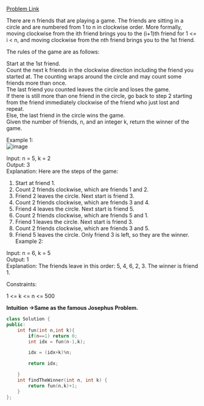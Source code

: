 [Problem Link](https://leetcode.com/problems/find-the-winner-of-the-circular-game/description/?envType=daily-question&envId=2024-07-08)<br>

There are n friends that are playing a game. The friends are sitting in a circle and are numbered from 1 to n in clockwise order. More formally, moving clockwise from the ith friend brings you to the (i+1)th friend for 1 <= i < n, and moving clockwise from the nth friend brings you to the 1st friend.<br>

The rules of the game are as follows:<br>

Start at the 1st friend.<br>
Count the next k friends in the clockwise direction including the friend you started at. The counting wraps around the circle and may count some friends more than once.<br>
The last friend you counted leaves the circle and loses the game.<br>
If there is still more than one friend in the circle, go back to step 2 starting from the friend immediately clockwise of the friend who just lost and repeat.<br>
Else, the last friend in the circle wins the game.<br>
Given the number of friends, n, and an integer k, return the winner of the game.<br>

 

Example 1:<br>
![image](https://github.com/akscpp/Leetcode-POTD/assets/129672950/80edeb20-e356-43fc-b9a9-aa29ebdeb09a)


Input: n = 5, k = 2<br>
Output: 3<br>
Explanation: Here are the steps of the game:<br>
1) Start at friend 1.<br>
2) Count 2 friends clockwise, which are friends 1 and 2.<br>
3) Friend 2 leaves the circle. Next start is friend 3.<br>
4) Count 2 friends clockwise, which are friends 3 and 4.<br>
5) Friend 4 leaves the circle. Next start is friend 5.<br>
6) Count 2 friends clockwise, which are friends 5 and 1.<br>
7) Friend 1 leaves the circle. Next start is friend 3.<br>
8) Count 2 friends clockwise, which are friends 3 and 5.<br>
9) Friend 5 leaves the circle. Only friend 3 is left, so they are the winner.<br>
Example 2:<br>

Input: n = 6, k = 5<br>
Output: 1<br>
Explanation: The friends leave in this order: 5, 4, 6, 2, 3. The winner is friend 1.<br>
 

Constraints:<br>

1 <= k <= n <= 500<br>

__Intuition ->Same as the famous Josephus Problem.__

```C++
class Solution {
public:
    int fun(int n,int k){
        if(n==1) return 0;
        int idx = fun(n-1,k);

        idx = (idx+k)%n;

        return idx;

    }
    int findTheWinner(int n, int k) {
        return fun(n,k)+1;
    }
};
```
